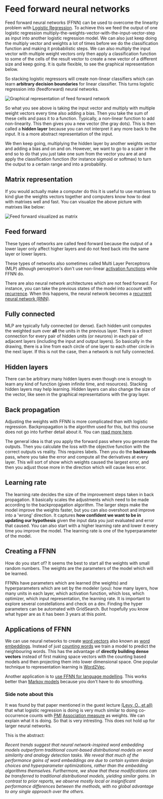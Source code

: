 # Feed forward neural networks 

Feed forward neural networks (FFNN) can be used to overcome the linearity problem with [Logistic Regression](Logistic%20Regression.md). To achieve this we feed the output of one logistic regression multiply-the-weights-vector-with-the-input-vector-step as input into another logistic regression model. We can also just keep doing the multiply vector and weights a lot of times before we do the classification function and making it probabilistic steps. We can also multiply the input vector with multiple weight vectors only then apply a classification function to some of the cells of the result vector to create a new vector of a different size and keep going. It is quite flexible, to see the graphical representation below.  

So stacking logistic regressors will create non-linear classifiers which can learn **arbitrary decision boundaries** for linear classifier. This turns logistic regression into (feedforward) neural networks.

![Graphical representation of feed forward network](images/Pasted%20image%2020220603203033.png)

So what you see above is taking the input vector and multiply with multiple weight vectors every time also adding a bias. Then you take the sum of these cells and pass it to a function. Typically, a non-linear function to add non-linearity. This then gives you a new vector (the gray dots). This is then called a **hidden layer** because you can not interpret it any more back to the input. It is a more abstract representation of the input. 

We then keep going, multiplying the hidden layer by another weights vector and adding a bias and on and on. However, we want to go to a scaler in the end so to do that you just take one sum from the vector you are at and apply the classification function (for instance sigmoid or softmax) to turn the output to a certain range and into a probability.  

## Matrix representation 

If you would actually make a computer do this it is useful to use matrixes to kind glue the weights vectors together and computers know how to deal with matrixes well and fast. You can visualize the above picture with matrixes like below:

![Feed forward visualized as matrix](images/Pasted%20image%2020220603203248.png)

## Feed forward  
These types of networks are called feed forward because the output of a lower layer only affect higher layers and do not feed back into the same layer or lower layers. 

These types of networks also sometimes called Multi Layer Perceptrons (MLP) although perceptron's don't use non-linear [activation functions](Logistic%20Regression.md) while FFNN do.

There are also neural network architectures which are not feed forward. For instance, you can take the previous states of the model into account with [recurrence](Recurrence.md). When this happens, the neural network becomes a [recurrent neural network (RNN)](../Prediction/Recurrent%20neural%20network%20(RNN).md).  

## Fully connected 
MLP are typically fully connected (or dense). Each hidden unit computes the weighted sum over **all** the units in the previous layer. There is a direct connection for every pair of hidden units (or neurons) in each pair of adjacent layers (including the input and output layers). So basically in the drawing, there is a line from each circle of one layer to each other circle in the next layer.  If this is not the case, then a network is not fully connected.

## Hidden layers
There can be arbitrary many hidden layers even though one is enough to learn any kind of function (given infinite time, and resources). Stacking hidden layers may help learning. Hidden layers can also change the size of the vector, like seen in the graphical representations with the gray layer. 

## Back propagation
Adjusting the weights with FFNN is more complicated than with logistic regression.  Backpropagation is the algorithm used for this, but this course does not go into further detail about it. You can [read more here](http://neuralnetworksanddeeplearning.com/chap2.html).

The general idea is that you apply the forward pass where you generate the outputs. Then you calculate the loss with the objective function with the correct outputs vs reality. This requires labels. Then you do the **backwards** pass, where you take the error and compute all the derivatives at every layer. This will sort of show which weights caused the largest error, and then you adjust those more in the direction which will cause less error.

## Learning rate 
The learning rate decides the size of the improvement steps taken in back propagation. It basically scales the adjustments which need to be made according to the backpropagation algorithm. The larger steps make the model improve the weights faster, but you can also overshoot and improve into a 'wrong' direction. It captures **how confident we want to be in updating our hypothesis** given the input data you just evaluated and error that caused. You can also start with a higher learning rate and lower it every time you improve the model. The learning rate is one of the hyperparameter of the model. 

## Creating a FFNN 
How do you start of? It seems the best to start all the weights with small random numbers. The weights are the parameters of the model which will be learned.  

FFNNs have parameters which are learned (the weights) and hyperparameters which are set by the modeler (you): how many layers, how many units in each layer, which activation function, which loss, which optimizer, which input representation, the learning rate. It is important to explore several constellations and check on a dev. Finding the hyper parameters can be automated with GridSearch. But hopefully you know what hyper are as it has been 3 years at this point.  

## Applications of FFNN
We can use neural networks to create [word vectors](../Semantic-Similarity/Vector%20semantics.md) also known as [word embeddings](../Semantic-Similarity/Embeddings.md). Instead of just [counting words](../Semantic-Similarity/Co-occurrence.md) we train a model to predict the neighbouring words. This has the advantage of **directly building dense vectors** instead of first making space vectors with the counting based models and then projecting them into lower dimensional space. One popular technique to representation learning is [Word2Vec](../Semantic-Similarity/Word2Vec.md). 

Another application is to [use FFNN for language modelling](../Prediction/Using%20FFNN%20for%20language%20modelling.md). This works better than [Markov models](../Prediction/Markov%20models.md) because you don't have to do smoothing. 



### Side note about this 
It was found by that paper mentioned in the guest lecture [(Levy, O., et all)](https://scholar.google.nl/scholar?q=improving+distributional+similarity+with+lessons+learned+from+word+embeddings&hl=en&as_sdt=0&as_vis=1&oi=scholart) that what logistic regression is doing is very much similar to doing co-occurrence counts with [PMI](../Semantic-Similarity/Point%20wise%20mutual%20information%20(PMI).md) [Association measure](../Semantic-Similarity/Association%20measure.md) as weights. We can explain what it is doing. So that is very intresting. This does not hold up for larger neural networks. 

This is the abstract:

*Recent trends suggest that neural network-inspired word embedding models outperform traditional count-based distributional models on word similarity and analogy detection tasks. We reveal that much of the performance gains of word embeddings are due to certain system design choices and hyperparameter optimizations, rather than the embedding algorithms themselves. Furthermore, we show that these modifications can be transferred to traditional distributional models, yielding similar gains. In contrast to prior reports, we observe mostly local or insignificant performance differences between the methods, with no global advantage to any single approach over the others.*

